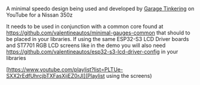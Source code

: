 A minimal speedo design being used and developed by [Garage Tinkering](https://www.youtube.com/@GarageTinkering) on YouTube for a Nissan 350z

It needs to be used in conjunction with a common core found at https://github.com/valentineautos/minimal-gauges-common that should to be placed in your libraries.
If using the same ESP32-S3 LCD Driver boards and ST7701 RGB LCD screens like in the demo you will also need https://github.com/valentineautos/esp32-s3-lcd-driver-config in your libraries

[https://www.youtube.com/playlist?list=PLTUe-SXX2rEdfUhrcjbTXFasXijEZ0rJI](Playlist using the screens)
